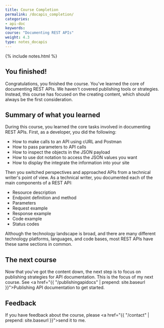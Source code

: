 ```yaml
---
title: Course Completion
permalink: /docapis_completion/
categories:
- api-doc
keywords: 
course: "Documenting REST APIs"
weight: 4.3
type: notes_docapis
---
```

{% include notes.html %}

## You finished!
Congratulations, you finished the course. You've learned the core of documenting REST APIs. We haven't covered publishing tools or strategies. Instead, this course has focused on the creating content, which should always be the first consideration.

## Summary of what you learned

During this course, you learned the core tasks involved in documenting REST APIs. First, as a developer, you did the following:

* How to make calls to an API using cURL and Postman
* How to pass parameters to API calls
* How to inspect the objects in the JSON payload
* How to use dot notation to access the JSON values you want
* How to display the integrate the information into your site

Then you switched perspectives and approached APIs from a technical writer's point of view. As a technical writer, you documented each of the main components of a REST API:

* Resource description
* Endpoint definition and method
* Parameters
* Request example
* Response example
* Code example
* Status codes

Although the technology landscape is broad, and there are many different technology platforms, languages, and code bases, most REST APIs have these same sections in common.

## The next course

Now that you've got the content down, the next step is to focus on publishing strategies for API documentation. This is the focus of my next course. See <a href="{{ "/publishingapidocs" | prepend: site.baseurl }}">Publishing API documentation</a> to get started. 

## Feedback

If you have feedback about the course, please <a href="{{ "/contact" | prepend: site.baseurl }}">send it to me</a>.




